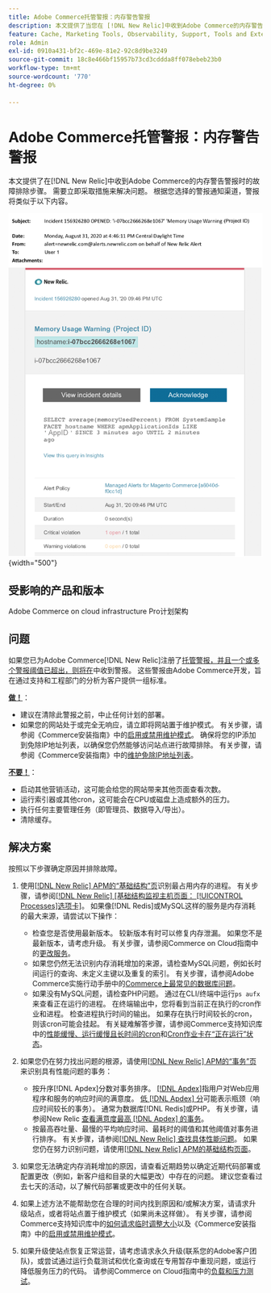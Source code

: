```yaml
---
title: Adobe Commerce托管警报：内存警告警报
description: 本文提供了当您在 [!DNL New Relic]中收到Adobe Commerce的内存警告警报时的故障排除步骤。 需要立即采取措施来解决问题。
feature: Cache, Marketing Tools, Observability, Support, Tools and External Services
role: Admin
exl-id: 0910a431-bf2c-469e-81e2-92c8d9be3249
source-git-commit: 18c8e466bf15957b73cd3cddda8ff078ebeb23b0
workflow-type: tm+mt
source-wordcount: '770'
ht-degree: 0%

---
```


# Adobe Commerce托管警报：内存警告警报

本文提供了在[!DNL New Relic]中收到Adobe Commerce的内存警告警报时的故障排除步骤。 需要立即采取措施来解决问题。 根据您选择的警报通知渠道，警报将类似于以下内容。

![内存警告](../../assets/managed-alerts/memory-warning-magento-managed.png){width="500"}

## 受影响的产品和版本

Adobe Commerce on cloud infrastructure Pro计划架构

## 问题

如果您已为Adobe Commerce[!DNL New Relic]注册了[托管警报，并且一个或多个警报阈值已超出，则将在](managed-alerts-for-magento-commerce.md)中收到警报。 这些警报由Adobe Commerce开发，旨在通过支持和工程部门的分析为客户提供一组标准。

<u>**做！**</u>：

* 建议在清除此警报之前，中止任何计划的部署。
* 如果您的网站处于或完全无响应，请立即将网站置于维护模式。 有关步骤，请参阅《Commerce安装指南》中的[启用或禁用维护模式](https://experienceleague.adobe.com/zh-hans/docs/commerce-operations/installation-guide/tutorials/maintenance-mode)。 确保将您的IP添加到免除IP地址列表，以确保您仍然能够访问站点进行故障排除。 有关步骤，请参阅《Commerce安装指南》中的[维护免除IP地址列表](https://experienceleague.adobe.com/zh-hans/docs/commerce-operations/installation-guide/tutorials/maintenance-mode#maintain-the-list-of-exempt-ip-addresses)。

<u>**不要！**</u>：

* 启动其他营销活动，这可能会给您的网站带来其他页面查看次数。
* 运行索引器或其他cron，这可能会在CPU或磁盘上造成额外的压力。
* 执行任何主要管理任务（即管理员、数据导入/导出）。
* 清除缓存。

## 解决方案

按照以下步骤确定原因并排除故障。

1. 使用[[!DNL New Relic] APM的“基础结构”页](https://docs.newrelic.com/docs/infrastructure/infrastructure-ui-pages/infra-hosts-ui-page/)识别最占用内存的进程。 有关步骤，请参阅[[!DNL New Relic] [基础结构监视主机页面： [!UICONTROL Processes]选项卡]](https://docs.newrelic.com/docs/infrastructure/infrastructure-ui-pages/infra-hosts-ui-page/#processes)。 如果像[!DNL Redis]或MySQL这样的服务是内存消耗的最大来源，请尝试以下操作：

   * 检查您是否使用最新版本。 较新版本有时可以修复内存泄漏。 如果您不是最新版本，请考虑升级。 有关步骤，请参阅Commerce on Cloud指南中的[更改服务](https://experienceleague.adobe.com/zh-hans/docs/commerce-on-cloud/user-guide/configure/service/services-yaml)。
   * 如果您仍然无法识别内存消耗增加的来源，请检查MySQL问题，例如长时间运行的查询、未定义主键以及重复的索引。 有关步骤，请参阅Adobe Commerce实施行动手册中的[Commerce上最常见的数据库问题](https://experienceleague.adobe.com/docs/commerce-operations/implementation-playbook/best-practices/maintenance/resolve-database-performance-issues.html?lang=zh-Hans)。
   * 如果没有MySQL问题，请检查PHP问题。 通过在CLI/终端中运行`ps aufx`来查看正在运行的进程。 在终端输出中，您将看到当前正在执行的cron作业和进程。 检查进程执行时间的输出。 如果存在执行时间较长的cron，则该cron可能会挂起。 有关疑难解答步骤，请参阅Commerce支持知识库中的[性能缓慢、运行缓慢且长时间的cron](https://experienceleague.adobe.com/zh-hans/docs/commerce-knowledge-base/kb/troubleshooting/miscellaneous/slow-performance-slow-and-long-running-crons)和[Cron作业卡在“正在运行”状态](https://experienceleague.adobe.com/zh-hans/docs/commerce-knowledge-base/kb/troubleshooting/miscellaneous/cron-job-is-stuck-in-running-status)。

1. 如果您仍在努力找出问题的根源，请使用[[!DNL New Relic] APM的“事务”页](https://docs.newrelic.com/docs/apm/applications-menu/monitoring/transactions-page-find-specific-performance-problems)来识别具有性能问题的事务：

   * 按升序[!DNL Apdex]分数对事务排序。 [[!DNL Apdex]](https://docs.newrelic.com/docs/apm/new-relic-apm/apdex/apdex-measure-user-satisfaction)指用户对Web应用程序和服务的响应时间的满意度。 [低 [!DNL Apdex] 分](managed-alerts-for-magento-commerce-apdex-warning-alert.md)可能表示瓶颈（响应时间较长的事务）。 通常为数据库[!DNL Redis]或PHP。 有关步骤，请参阅New Relic [查看满意度最高 [!DNL Apdex] 的事务](https://docs.newrelic.com/docs/apm/new-relic-apm/apdex/view-your-apdex-score#apdex-dissat)。
   * 按最高吞吐量、最慢的平均响应时间、最耗时的阈值和其他阈值对事务进行排序。 有关步骤，请参阅[[!DNL New Relic] 查找具体性能问题](https://docs.newrelic.com/docs/apm/applications-menu/monitoring/transactions-page-find-specific-performance-problems)。 如果您仍在努力识别问题，请使用[[!DNL New Relic] APM的基础结构页面](https://docs.newrelic.com/docs/infrastructure/infrastructure-ui-pages/infra-hosts-ui-page/)。

1. 如果您无法确定内存消耗增加的原因，请查看近期趋势以确定近期代码部署或配置更改（例如，新客户组和目录的大幅更改）中存在的问题。 建议您查看过去七天的活动，以了解代码部署或更改中的任何关联。

1. 如果上述方法不能帮助您在合理的时间内找到原因和/或解决方案，请请求升级站点，或者将站点置于维护模式（如果尚未这样做）。 有关步骤，请参阅Commerce支持知识库中的[如何请求临时调整大小](https://experienceleague.adobe.com/zh-hans/docs/commerce-knowledge-base/kb/how-to/how-to-request-temporary-magento-upsize)以及《Commerce安装指南》中的[启用或禁用维护模式](https://experienceleague.adobe.com/zh-hans/docs/commerce-operations/installation-guide/tutorials/maintenance-mode)。

1. 如果升级使站点恢复正常运营，请考虑请求永久升级(联系您的Adobe客户团队)，或尝试通过运行负载测试和优化查询或在专用暂存中重现问题，或运行降低服务压力的代码。 请参阅Commerce on Cloud指南中的[负载和压力测试](https://experienceleague.adobe.com/zh-hans/docs/commerce-cloud-service/user-guide/develop/test/staging-and-production#load-and-stress-testing)。
